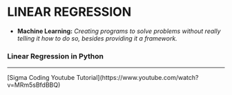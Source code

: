 # LINEAR REGRESSION
- **Machine Learning:** *Creating programs to solve problems without really telling it how to do so, besides providing it a framework.*

###

### Linear Regression in Python













<hr>
[Sigma Coding Youtube Tutorial](https://www.youtube.com/watch?v=MRm5sBfdBBQ)
